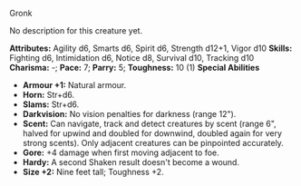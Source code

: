 Gronk

No description for this creature yet.

**Attributes:** Agility d6, Smarts d6, Spirit d6, Strength d12+1, Vigor
d10
**Skills:** Fighting d6, Intimidation d6, Notice d8, Survival d10,
Tracking d10
**Charisma:** -; **Pace:** 7; **Parry:** 5; **Toughness:** 10 (1)
**Special Abilities**
- **Armour +1:** Natural armour.
- **Horn:** Str+d6.
- **Slams:** Str+d6.
- **Darkvision:** No vision penalties for darkness (range 12").
- **Scent:** Can navigate, track and detect creatures by scent (range
6", halved for upwind and doubled for downwind, doubled again for very
strong scents). Only adjacent creatures can be pinpointed accurately.
- **Gore:** +4 damage when first moving adjacent to foe.
- **Hardy:** A second Shaken result doesn't become a wound.
- **Size +2:** Nine feet tall; Toughness +2.

